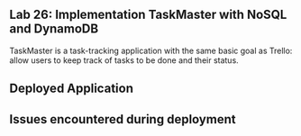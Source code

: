 ## Lab 26: Implementation TaskMaster with NoSQL and DynamoDB
TaskMaster is a task-tracking application with the same basic goal as Trello: 
allow users to keep track of tasks to be done and their status.

## Deployed Application 

## Issues encountered during deployment
